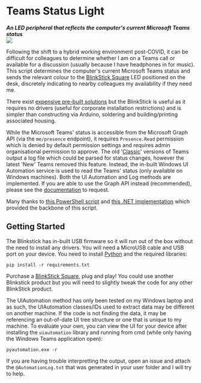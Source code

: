 # Teams Status Light
***An LED peripheral that reflects the computer's current Microsoft Teams status***  
![](https://img.shields.io/badge/version-1.1.0-green)

Following the shift to a hybrid working environment post-COVID, it can be difficult for colleagues to determine whether I am on a Teams call or available for a discussion (usually because I have headphones in for music). This script determines the computer's current Microsoft Teams status and sends the relevant colour to the [BlinkStick Square](https://www.blinkstick.com/products/blinkstick-square) LED positioned on the desk, discretely indicating to nearby colleagues my availability if they need me.

There exist [expensive pre-built solutions](https://embrava.com/pages/microsoft-teams-busy-light) but the BlinkStick is useful as it requires no drivers (useful for corporate installation restrictions) and is simpler than constructing via Arduino, soldering and building/printing associated housing.

While the Microsoft Teams' status is accessible from the Microsoft Graph API (via the `me/presence` endpoint), it requires `Presence.Read` permission which is denied by default permission settings and requires admin organisational permission to approve. The old '[Classic](https://learn.microsoft.com/en-us/officeupdates/teams-app-versioning)' versions of Teams output a log file which could be parsed for status changes, however the latest 'New' Teams removed this feature. Instead, the in-built Windows UI Automation service is used to read the Teams' status (only available on Windows machines). Both the UI Automation and Log methods are implemented. If you are able to use the Graph API instead (recommended), please see the [documentation](https://learn.microsoft.com/en-us/graph/api/presence-get?view=graph-rest-1.0&tabs=http) to request.

Many thanks to [this PowerShell script](https://github.com/AntoineGS/TeamsStatusV2) and [this .NET implementation](https://github.com/miscalencu/OnlineStatusLight) which provided the backbone of this script.

## Getting Started
The Blinkstick has in-built USB firmware so it will run out of the box without the need to install any drivers. You will need a MicroUSB cable and USB port on your device. You need to install [Python](https://www.python.org/) and the required libraries:

```
pip install -r requirements.txt
```

Purchase a [BlinkStick Square](https://www.blinkstick.com/products/blinkstick-square), plug and play! You could use another Blinkstick product but you will need to slightly tweak the code for any other BlinkStick product.

The UIAutomation method has only been tested on my Windows laptop and as such, the UIAutomation classes/IDs used to extract data may be different on another machine. If the code is not finding the data, it may be referencing an out-of-date UI tree structure or one that is unique to my machine. To evaluate your own, you can view the UI for your device after installing the `uiautomation` library and running from cmd (while only having the Windows Teams application open):

```
pyautomation.exe -r
```

If you are having trouble interpretting the output, open an issue and attach the `@AutomationLog.txt` that was generated in your user folder and I will try to help.
